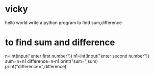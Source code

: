 # vicky
hello world
write a python program to find sum,difference
# to find sum and difference
n=int(input("enter first number"))
n1=int(input("enter second number"))
sum=n+n1
difference=n-n1
print("sum=",sum) 
print("difference=",difference)
